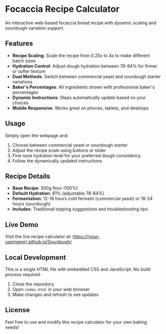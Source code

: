 # Focaccia Recipe Calculator

An interactive web-based focaccia bread recipe with dynamic scaling and sourdough variation support.

## Features

- **Recipe Scaling**: Scale the recipe from 0.25x to 4x to make different batch sizes
- **Hydration Control**: Adjust dough hydration between 78-84% for firmer or softer texture
- **Dual Methods**: Switch between commercial yeast and sourdough starter variations
- **Baker's Percentages**: All ingredients shown with professional baker's percentages
- **Dynamic Instructions**: Steps automatically update based on your choices
- **Mobile Responsive**: Works great on phones, tablets, and desktops

## Usage

Simply open the webpage and:
1. Choose between commercial yeast or sourdough starter
2. Adjust the recipe scale using buttons or slider
3. Fine-tune hydration level for your preferred dough consistency
4. Follow the dynamically updated instructions

## Recipe Details

- **Base Recipe**: 500g flour (100%)
- **Default Hydration**: 81% (adjustable 78-84%)
- **Fermentation**: 12-16 hours cold ferment (commercial yeast) or 18-24 hours (sourdough)
- **Includes**: Traditional topping suggestions and troubleshooting tips

## Live Demo

Visit the live recipe calculator at: [https://[your-username].github.io/Sourdough/](https://[your-username].github.io/Sourdough/)

## Local Development

This is a single HTML file with embedded CSS and JavaScript. No build process required:
1. Clone the repository
2. Open `index.html` in your web browser
3. Make changes and refresh to see updates

## License

Feel free to use and modify this recipe calculator for your own baking needs!